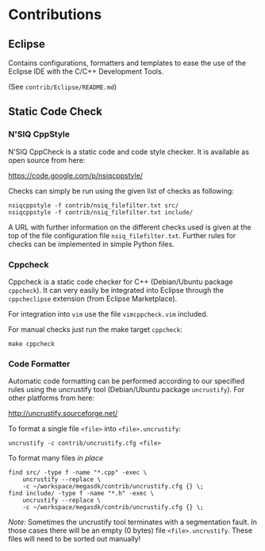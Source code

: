Contributions
=============

Eclipse
-------

Contains configurations, formatters and templates to ease the use of
the Eclipse IDE with the C/C++ Development Tools.

(See `contrib/Eclipse/README.md`)


Static Code Check
-----------------

### N'SIQ CppStyle

N'SIQ CppCheck is a static code and code style checker. It is
available as open source from here:

https://code.google.com/p/nsiqcppstyle/

Checks can simply be run using the given list of checks as following:

    nsiqcppstyle -f contrib/nsiq_filefilter.txt src/
    nsiqcppstyle -f contrib/nsiq_filefilter.txt include/

A URL with further information on the different checks used is given
at the top of the file configuration file `nsiq_filefilter.txt`.
Further rules for checks can be implemented in simple Python files.


### Cppcheck

Cppcheck is a static code checker for C++ (Debian/Ubuntu package
`cppcheck`).  It can very easily be integrated into Eclipse through
the `cppcheclipse` extension (from Eclipse Marketplace).

For integration into `vim` use the file `vimcppcheck.vim` included.

For manual checks just run the make target `cppcheck`:

    make cppcheck


### Code Formatter

Automatic code formatting can be performed according to our specified
rules using the uncrustify tool (Debian/Ubuntu package `uncrustify`).
For other platforms from here:

http://uncrustify.sourceforge.net/

To format a single file `<file>` into `<file>.uncrustify`:

    uncrustify -c contrib/uncrustify.cfg <file>

To format many files *in place*

    find src/ -type f -name "*.cpp" -exec \
        uncrustify --replace \
        -c ~/workspace/megasdk/contrib/uncrustify.cfg {} \;
    find include/ -type f -name "*.h" -exec \
        uncrustify --replace \
        -c ~/workspace/megasdk/contrib/uncrustify.cfg {} \;

*Note:* Sometimes the uncrustify tool terminates with a segmentation
fault. In those cases there will be an empty (0 bytes) file
`<file>.uncrustify`.  These files will need to be sorted out manually!
